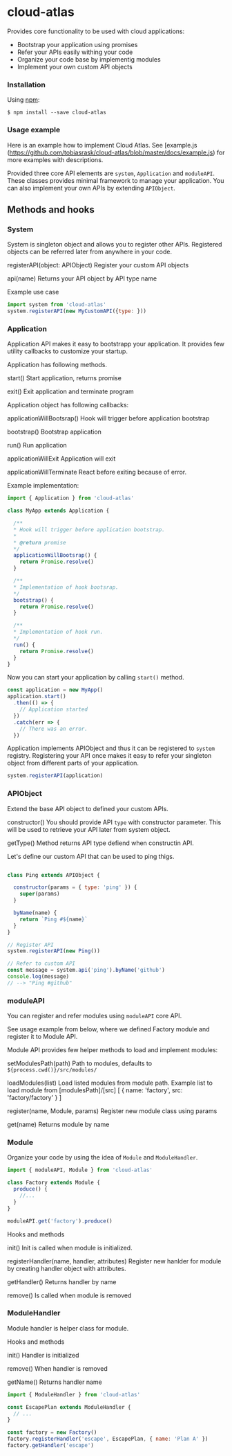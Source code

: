 # cloud-atlas
Provides core functionality to be used with cloud applications:

- Bootstrap your application using promises
- Refer your APIs easily withing your code
- Organize your code base by implementig modules
- Implement your own custom API objects

### Installation

Using [npm](https://www.npmjs.com/):

    $ npm install --save cloud-atlas

### Usage example

Here is an example how to implement Cloud Atlas. See [example.js (https://github.com/tobiasrask/cloud-atlas/blob/master/docs/example.js)
for more examples with descriptions.

Provided three core API elements are `system`, `Application` and `moduleAPI`.
These classes provides minimal framework to manage your application. You can
also implement your own APIs by extending `APIObject`.

## Methods and hooks

### System

System is singleton object and allows you to register other APIs. Registered
objects can be referred later from anywhere in your code.

registerAPI(object: APIObject)
  Register your custom API objects

api(name)
  Returns your API object by API type name

Example use case

```js
import system from 'cloud-atlas'
system.registerAPI(new MyCustomAPI({type: }))
```

### Application

Application API makes it easy to bootstrapp your application. It provides
few utility callbacks to customize your startup.

Application has following methods.

start()
  Start application, returns promise

exit()
  Exit application and terminate program

Application object has following callbacks:

applicationWillBootsrap()
  Hook will trigger before application bootstrap

bootstrap()
  Bootstrap application

run()
  Run application

applicationWillExit
  Application will exit

applicationWillTerminate
  React before exiting because of error.

Example implementation:

```js
import { Application } from 'cloud-atlas'

class MyApp extends Application {

  /**
  * Hook will trigger before application bootstrap.
  *
  * @return promise
  */
  applicationWillBootsrap() {
    return Promise.resolve()
  }

  /**
  * Implementation of hook bootsrap.
  */
  bootstrap() {
    return Promise.resolve()
  }

  /**
  * Implementation of hook run.
  */
  run() {
    return Promise.resolve()
  }
}

```

Now you can start your application by calling `start()` method.

```js
const application = new MyApp()
application.start()
  .then(() => {
    // Application started
  })
  .catch(err => {
    // There was an error.
  })
```

Application implements APIObject and thus it can be registered to `system`
registry. Registering your API once makes it easy to refer your singleton
object from different parts of your application.

```js
system.registerAPI(application)
```

### APIObject

Extend the base API object to defined your custom APIs.

constructor()
  You should provide API `type` with constructor parameter. This will be used
  to retrieve your API later from system object.

getType()
  Method returns API type defiend when constructin API.

Let's define our custom API that can be used to ping thigs.

```js

class Ping extends APIObject {

  constructor(params = { type: 'ping' }) {
    super(params)
  }

  byName(name) {
    return `Ping #${name}`
  }
}

// Register API
system.registerAPI(new Ping())

// Refer to custom API
const message = system.api('ping').byName('github')
console.log(message)
// --> "Ping #github"
```

### moduleAPI

You can register and refer modules using `moduleAPI` core API.

See usage example from below, where we defined Factory module and register it to
Module API.

Module API provides few helper methods to load and implement modules:

setModulesPath(path)
  Path to modules, defaults to `${process.cwd()}/src/modules/`

loadModules(list)
  Load listed modules from module path.
  Example list to load module from [modulesPath]/[src]
  [
    {
      name: 'factory',
      src: 'factory/factory'
    }
  ]

register(name, Module, params)
  Register new module class using params

get(name)
  Returns module by name

### Module

Organize your code by using the idea of `Module` and `ModuleHandler`.

```js
import { moduleAPI, Module } from 'cloud-atlas'

class Factory extends Module {
  produce() {
    //...
  }
}

moduleAPI.get('factory').produce()
```

Hooks and methods

init()
  Init is called when module is initialized.

registerHandler(name, handler, attributes)
  Register new hanlder for module by creating handler object with attributes.

getHandler()
  Returns handler by name

remove()
  Is called when module is removed

### ModuleHandler

Module handler is helper class for module.

Hooks and methods

init()
  Handler is initialized

remove()
  When handler is removed

getName()
  Returns handler name

```js
import { ModuleHandler } from 'cloud-atlas'

const EscapePlan extends ModuleHandler {
  // ...
}

const factory = new Factory()
factory.registerHandler('escape', EscapePlan, { name: 'Plan A' })
factory.getHandler('escape')

```
